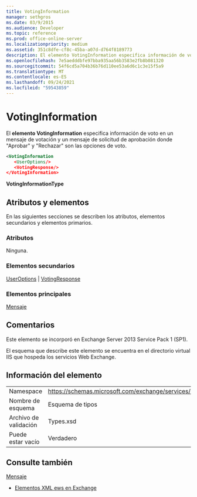 ```yaml
---
title: VotingInformation
manager: sethgros
ms.date: 03/9/2015
ms.audience: Developer
ms.topic: reference
ms.prod: office-online-server
ms.localizationpriority: medium
ms.assetid: 351c8dfe-cf8c-45ba-a07d-d764f8189773
description: El elemento VotingInformation especifica información de votación en un mensaje de votación y un mensaje de solicitud de aprobación dondeApproveandRejectare las opciones de votación.
ms.openlocfilehash: 7e5aedddbfe97bba935aa56b3583e2fb8b081320
ms.sourcegitcommit: 54f6cd5a704b36b76d110ee53a6d6c1c3e15f5a9
ms.translationtype: MT
ms.contentlocale: es-ES
ms.lasthandoff: 09/24/2021
ms.locfileid: "59543859"
---
```

# <a name="votinginformation"></a>VotingInformation

El **elemento VotingInformation** especifica información de voto en un mensaje de votación y un mensaje de solicitud de aprobación donde "Aprobar" y "Rechazar" son las opciones de voto. 
  
```XML
<VotingInformation
   <UserOptions/>
   <VotingResponse/>
</VotingInformation>
```

 **VotingInformationType**
## <a name="attributes-and-elements"></a>Atributos y elementos

En las siguientes secciones se describen los atributos, elementos secundarios y elementos primarios.
  
### <a name="attributes"></a>Atributos

Ninguna.
  
### <a name="child-elements"></a>Elementos secundarios

[UserOptions](useroptions.md)  |  [VotingResponse](votingresponse.md)
  
### <a name="parent-elements"></a>Elementos principales

[Mensaje](message-ex15websvcsotherref.md)
  
## <a name="remarks"></a>Comentarios

Este elemento se incorporó en Exchange Server 2013 Service Pack 1 (SP1).
  
El esquema que describe este elemento se encuentra en el directorio virtual IIS que hospeda los servicios Web Exchange.
  
## <a name="element-information"></a>Información del elemento

|||
|:-----|:-----|
|Namespace  <br/> |https://schemas.microsoft.com/exchange/services/2006/types  <br/> |
|Nombre de esquema  <br/> |Esquema de tipos  <br/> |
|Archivo de validación  <br/> |Types.xsd  <br/> |
|Puede estar vacío  <br/> |Verdadero  <br/> |
   
## <a name="see-also"></a>Consulte también



[Mensaje](message-ex15websvcsotherref.md)


- [Elementos XML ews en Exchange](ews-xml-elements-in-exchange.md)

